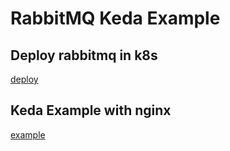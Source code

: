 # RabbitMQ Keda Example

## Deploy rabbitmq in k8s

[deploy](rabbitmq/)

## Keda Example with nginx

[example](yamls/)